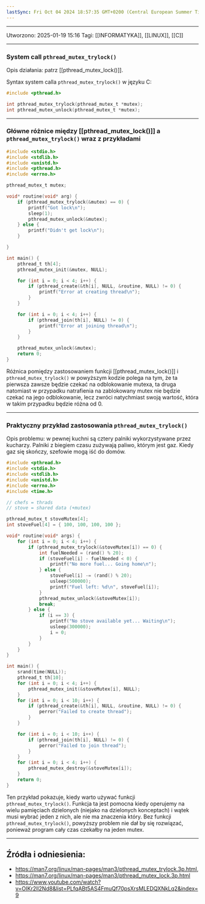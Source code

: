 ```yaml
---
lastSync: Fri Oct 04 2024 18:57:35 GMT+0200 (Central European Summer Time)
---
```


---
Utworzono: 2025-01-19 15:16
Tagi: [[INFORMATYKA]], [[LINUX]], [[C]]

---

### **System call `pthread_mutex_trylock()`**
Opis działania: patrz [[pthread_mutex_lock()]].

Syntax system calla `pthread_mutex_trylock()` w języku C:

```c
#include <pthread.h>

int pthread_mutex_trylock(pthread_mutex_t *mutex);
int pthread_mutex_unlock(pthread_mutex_t *mutex);
```

---
### **Główne różnice między [[pthread_mutex_lock()]] a `pthread_mutex_trylock()` wraz z przykładami**

```c
#include <stdio.h>
#include <stdlib.h>
#include <unistd.h>
#include <pthread.h>
#include <errno.h>

pthread_mutex_t mutex;

void* routine(void* arg) {
	if (pthread_mutex_trylock(&mutex) == 0) {
		printf("Got lock\n");
		sleep(1);
		pthread_mutex_unlock(&mutex);
	} else {
		printf("Didn't get lock\n");
	}

}

int main() {
	pthread_t th[4];
	pthread_mutex_init(&mutex, NULL);

	for (int i = 0; i < 4; i++) {
		if (pthread_create(&th[i], NULL, &routine, NULL) != 0) {
			printf("Error at creating thread\n");
		}
	}

	for (int i = 0; i < 4; i++) {
		if (pthread_join(th[i], NULL) != 0) {
			printf("Error at joining thread\n");
		}
	}

	pthread_mutex_unlock(&mutex);
	return 0;
}
```

Różnica pomiędzy zastosowaniem funkcji [[pthread_mutex_lock()]] i `pthread_mutex_trylock()` w powyższym kodzie polega na tym, że ta pierwsza zawsze będzie czekać na odblokowanie mutexa, ta druga natomiast w przypadku natrafienia na zablokowany mutex nie będzie czekać na jego odblokowanie, lecz zwróci natychmiast swoją wartość, która w takim przypadku będzie różna od 0.

---
### **Praktyczny przykład zastosowania `pthread_mutex_trylock()`**
Opis problemu: w pewnej kuchni są cztery palniki wykorzystywane przez kucharzy. Palniki z biegiem czasu zużywają paliwo, którym jest gaz. Kiedy gaz się skończy, szefowie mogą iść do domów.

```c
#include <pthread.h>
#include <stdio.h>
#include <stdlib.h>
#include <unistd.h>
#include <errno.h>
#include <time.h>

// chefs = thrads
// stove = shared data (+mutex)

pthread_mutex_t stoveMutex[4];
int stoveFuel[4] = { 100, 100, 100, 100 };

void* routine(void* args) {
	for (int i = 0; i < 4; i++) {
		if (pthread_mutex_trylock(&stoveMutex[i]) == 0) {
			int fuelNeeded = (rand() % 20);
			if (stoveFuel[i] - fuelNeeded < 0) {
				printf("No more fuel... Going home\n");
			} else {
				stoveFuel[i] -= (rand() % 20);
				usleep(500000);
				printf("Fuel left: %d\n", stoveFuel[i]);
			}
			pthread_mutex_unlock(&stoveMutex[i]);
			break;
		} else {
			if (i == 3) {
				printf("No stove available yet... Waiting\n");
				usleep(300000);
				i = 0;
			}
		}
	}
}

int main() {
	srand(time(NULL));
	pthread_t th[10];
	for (int i = 0; i < 4; i++) {
		pthread_mutex_init(&stoveMutex[i], NULL);	
	}
	for (int i = 0; i < 10; i++) {
		if (pthread_create(&th[i], NULL, &routine, NULL) != 0) {
			perror("Failed to create thread");
		}
	}

	for (int i = 0; i < 10; i++) {
		if (pthread_join(th[i], NULL) != 0) {
			perror("Failed to join thread");
		}
	}
	for (int i = 0; i < 4; i++) {
		pthread_mutex_destroy(&stoveMutex[i]);	
	}
	return 0;
}
```

Ten przykład pokazuje, kiedy warto używać funkcji `pthread_mutex_trylock()`. Funkcja ta jest pomocna kiedy operujemy na wielu pamięciach dzielonych (niejako na dzielonych konceptach) i wątek musi wybrać jeden z nich, ale nie ma znaczenia który. Bez funkcji `pthread_mutex_trylock()`, powyższy problem nie dał by się rozwiązać, ponieważ program cały czas czekałby na jeden mutex.

---
## Źródła i odniesienia:
- https://man7.org/linux/man-pages/man3/pthread_mutex_trylock.3p.html,
- https://man7.org/linux/man-pages/man3/pthread_mutex_lock.3p.html
- https://www.youtube.com/watch?v=OIKr2ll2Nd8&list=PLfqABt5AS4FmuQf70psXrsMLEDQXNkLq2&index=9